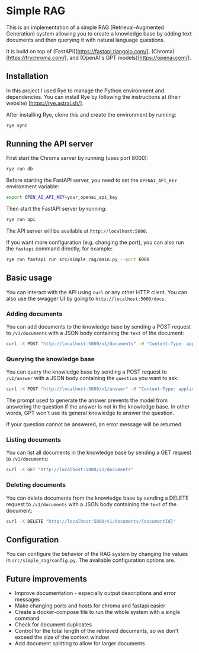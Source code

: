 # Simple RAG

This is an implementation of a simple RAG (Retrieval-Augmented Generation)
system allowing you to create a knowledge base by adding text documents and
then querying it with natural language questions.

It is build on top of (FastAPI)[https://fastapi.tiangolo.com/], 
(Chroma)[https://trychroma.com/], and (OpenAI's GPT models)[https://openai.com/].

## Installation

In this project I used Rye to manage the Python environment and dependencies.
You can install Rye by following the instructions at (their website)
[https://rye.astral.sh/].

After installing Rye, clone this and create the environment by running:

```bash
rye sync
```

## Running the API server

First start the Chroma server by running (uses port 8000):

```bash
rye run db
```

Before starting the FastAPI server, you need to set the `OPENAI_API_KEY` environment variable:

```bash
export OPEN_AI_API_KEY=your_openai_api_key
```

Then start the FastAPI server by running:

```bash
rye run api
```

The API server will be available at `http://localhost:5000`.

If you want more configuration (e.g. changing the port), you can also run the
`fastapi` command directly, for example:

```bash
rye run fastapi run src/simple_rag/main.py --port 6000
```

## Basic usage

You can interact with the API using `curl` or any other HTTP client. You can also use the swagger UI 
by going to `http://localhost:5000/docs`.

### Adding documents

You can add documents to the knowledge base by sending a POST request to
`/v1/documents` with a JSON body containing the `text` of the document:

```bash
curl -X POST "http://localhost:5000/v1/documents" -H "Content-Type: application/json" -d '{"text": "The capital of France is Paris."}'
```

### Querying the knowledge base

You can query the knowledge base by sending a POST request to `/v1/answer` with
a JSON body containing the `question` you want to ask:

```bash
curl -X POST "http://localhost:5000/v1/answer" -H "Content-Type: application/json" -d '{"question": "What is the capital of France?"}'
```

The prompt used to generate the answer prevents the model from answering the question if the answer
is not in the knowledge base. In other words, GPT won't use its general knowledge to answer the question.

If your question cannot be answered, an error message will be returned.

### Listing documents

You can list all documents in the knowledge base by sending a GET request to
`/v1/documents`:

```bash
curl -X GET "http://localhost:5000/v1/documents"
```

### Deleting documents

You can delete documents from the knowledge base by sending a DELETE request to
`/v1/documents` with a JSON body containing the `text` of the document:

```bash
curl -X DELETE "http://localhost:5000/v1/documents/{documentId}"
```

## Configuration

You can configure the behavior of the RAG system by changing the values in
`src/simple_rag/config.py`. The available configuration options are.

## Future improvements

- Improve documentation - especially output descriptions and error messages
- Make changing ports and hosts for chroma and fastapi easier
- Create a docker-compose file to run the whole system with a single command
- Check for document duplicates
- Control for the total length of the retrieved documents, so we don't exceed the size of the context window
- Add document splitting to allow for larger documents
